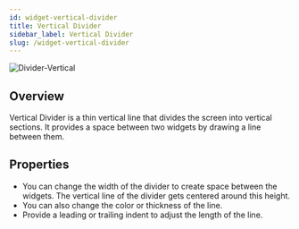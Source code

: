 ```yaml
---
id: widget-vertical-divider
title: Vertical Divider
sidebar_label: Vertical Divider 
slug: /widget-vertical-divider
---
```


![Divider-Vertical](/Widget-Vertical-Divider-1.png)

## Overview

Vertical Divider is a thin vertical line that divides the screen into vertical sections. It provides a space between two widgets by drawing a line between them.

## Properties

* You can change the width of the divider to create space between the widgets. The vertical line of the divider gets centered around this height.
* You can also change the color or thickness of the line.
* Provide a leading or trailing indent to adjust the length of the line.